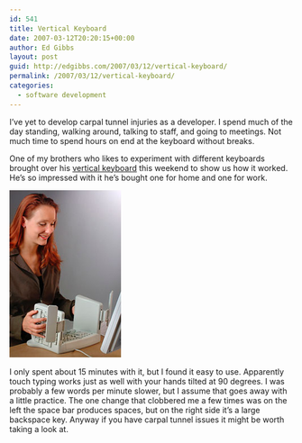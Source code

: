 ```yaml
---
id: 541
title: Vertical Keyboard
date: 2007-03-12T20:20:15+00:00
author: Ed Gibbs
layout: post
guid: http://edgibbs.com/2007/03/12/vertical-keyboard/
permalink: /2007/03/12/vertical-keyboard/
categories:
  - software development
---
```

I&#8217;ve yet to develop carpal tunnel injuries as a developer. I spend much of the day standing, walking around, talking to staff, and going to meetings. Not much time to spend hours on end at the keyboard without breaks.

One of my brothers who likes to experiment with different keyboards brought over his [vertical keyboard](http://www.safetype.com/index.asp) this weekend to show us how it worked. He&#8217;s so impressed with it he&#8217;s bought one for home and one for work.

![](/images/happy_hands.jpg)

I only spent about 15 minutes with it, but I found it easy to use. Apparently touch typing works just as well with your hands tilted at 90 degrees. I was probably a few words per minute slower, but I assume that goes away with a little practice. The one change that clobbered me a few times was on the left the space bar produces spaces, but on the right side it&#8217;s a large backspace key. Anyway if you have carpal tunnel issues it might be worth taking a look at.